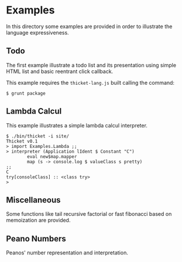 Examples
======

In this directory some examples are provided in order to illustrate
the language expressiveness.

Todo
-----

The first example illustrate a todo list and its presentation using
simple HTML list and basic reentrant click callback.

This example requires the `thicket-lang.js` built calling the command:

```
$ grunt package
```

Lambda Calcul
-------------

This example illustrates a simple lambda calcul interpreter.

```Shell
$ ./bin/thicket -i site/
Thicket v0.1
> import Examples.Lambda ;;
> interpreter (Application lIdent $ Constant "C")
        eval new$map.mapper 
        map (s -> console.log $ valueClass s pretty) 
;;
C
try[consoleClass] :: <class try>
>
```

Miscellaneous 
-------------

Some functions like tail recursive factorial or fast fibonacci based
on memoization are provided.

Peano Numbers
-------------

Peanos' number representation and interpretation.
